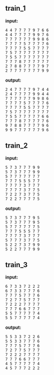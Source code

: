 
## train_1

**input:**
```
4 4 7 7 7 7 9 7 6 6
4 4 7 7 7 7 9 9 7 6
7 7 7 7 7 7 9 9 8 6
7 7 7 7 5 7 7 7 7 6
7 7 7 7 5 5 7 7 7 7
7 5 7 7 7 7 7 7 7 7
7 5 5 7 7 7 7 7 7 7
7 7 7 8 7 7 7 7 7 7
2 7 8 8 7 7 7 7 9 7
2 7 7 7 7 7 7 7 9 9
```


**output:**
```
2 4 7 7 7 7 9 7 4 4
2 4 7 7 7 7 9 9 4 4
7 7 7 7 7 7 9 9 8 6
7 7 7 7 5 7 7 7 7 6
7 7 7 7 5 5 7 7 7 7
7 5 7 7 7 7 7 7 7 7
7 5 5 7 7 7 7 7 6 6
7 7 7 8 7 7 7 7 7 6
9 7 8 8 7 7 7 7 9 6
9 9 7 7 7 7 7 7 9 6
```


## train_2

**input:**
```
5 7 3 7 7 7 9 9
5 7 3 7 7 7 9 9
5 7 7 7 7 7 7 7
7 7 7 5 5 5 7 7
7 7 7 7 3 7 7 7
7 7 7 7 3 7 7 5
7 2 2 7 3 7 7 5
7 2 2 7 7 7 7 5
```


**output:**
```
5 7 3 7 7 7 9 5
5 7 3 7 7 7 9 5
5 7 7 7 7 7 7 5
7 7 7 5 5 5 7 7
7 7 7 7 3 7 7 7
5 7 7 7 3 7 7 5
5 2 2 7 3 7 9 9
5 2 2 7 7 7 9 9
```


## train_3

**input:**
```
6 7 3 3 7 2 2 2
6 7 3 3 7 7 7 6
7 7 7 5 7 7 7 6
7 2 7 7 5 7 7 7
7 2 2 2 7 7 7 7
7 7 7 6 6 7 7 7
5 5 7 7 7 7 7 4
5 5 7 7 7 7 7 4
```


**output:**
```
5 5 3 3 7 2 2 6
5 5 3 3 7 7 7 6
7 7 7 5 7 7 7 6
7 2 7 7 5 7 7 7
7 2 2 2 7 7 7 7
7 7 7 6 6 7 7 7
4 5 7 7 7 7 7 4
4 5 7 7 7 2 2 2
```


